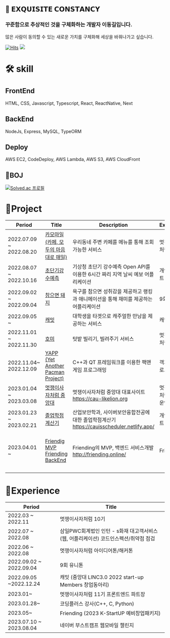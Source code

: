 ## 🚀 𝗘𝗫𝗤𝗨𝗜𝗦𝗜𝗧𝗘 𝗖𝗢𝗡𝗦𝗧𝗔𝗡𝗖𝗬

### 꾸준함으로 추상적인 것을 구체화하는 개발자 이동길입니다.

많은 사람이 동의할 수 있는 새로운 가치를 구체화해 세상을 바꿔나가고 싶습니다.

[![Hits](https://hits.seeyoufarm.com/api/count/incr/badge.svg?url=https%3A%2F%2Fgithub.com%2Fd0422%2Fhit-counter&count_bg=%23FF7F50&title_bg=%23555555&icon=soundcloud.svg&icon_color=%23FF7F50&title=d0422&edge_flat=false)](https://hits.seeyoufarm.com)
<a href="https://0422.tistory.com/"><img src="https://img.shields.io/badge/-Blog-coral?logo=Blogger&logoColor=white"/></a>

# 🛠️ skill

## FrontEnd

HTML, CSS, Javascript, Typescript, React, ReactNative, Next

## BackEnd

NodeJs, Express, MySQL, TypeORM

## Deploy

AWS EC2, CodeDeploy, AWS Lambda, AWS S3, AWS CloudFront

## 🐾BOJ

[![Solved.ac 프로필](http://mazassumnida.wtf/api/v2/generate_badge?boj=rlfehd2021)](https://solved.ac/rlfehd2021)

# 🚀Project

| Period                  | Title                                                                                                                                         | Description                                                                                | Experience                  | Tech Stack                                                                      |
| ----------------------- | --------------------------------------------------------------------------------------------------------------------------------------------- | ------------------------------------------------------------------------------------------ | --------------------------- | ------------------------------------------------------------------------------- |
| 2022.07.09 ~ 2022.08.20 | [카모마일(카페, 모두의 마음대로 매일)](https://github.com/d0422/Chamomile)                                                                    | 우리동네 주변 카페를 메뉴를 통해 조회가능한 서비스                                         | 멋쟁이사자처럼 10기         | React                                                                           |
| 2022.08.07 ~ 2022.10.16 | [초단기강수예측](https://github.com/d0422/Super-Short-Rain-Forecast/)                                                                         | 기상청 초단기 강수예측 Open API를 이용한 6시간 짜리 지역 날씨 예보 어플리케이션            | 개인 프로젝트               | Typescript, React Native                                                        |
| 2022.09.02 ~ 2022.09.04 | [참으면 돼지 ](https://github.com/d0422/PatientPig)                                                                                           | 욕구를 참으면 성취감을 제공하고 랭킹과 애니메이션을 통해 재미를 제공하는 어플리케이션      | 9회 유니톤                  | Typescript, React Native                                                        |
| 2022.09.05 ~            | [캐밋](https://github.com/Casual-Meet/CaMeet-Front)                                                                                           | 대학생을 타겟으로 캐주얼한 만남을 제공하는 서비스                                          | 캐밋                        | React                                                                           |
| 2022.11.01 ~ 2022.11.30 | [호미](https://github.com/Hang-Jeong-Sal/Front-End)                                                                                           | 텃밭 빌리기, 빌려주기 서비스                                                               | 멋쟁이사자처럼 10기         | Typescript, NextJS, Amazon EC2, S3                                              |
| 2022.11.04~ 2022.12.09  | [YAPP (Yet Another Pacman Project)](https://github.com/d0422/yapp)                                                                            | C++과 QT 프레임워크를 이용한 팩맨 게임 프로그래밍                                          | 객체지향프로그래밍          | C++, QT                                                                         |
| 2023.01.04 ~ 2023.03.08 | [멋쟁이사자처럼 중앙대](https://github.com/cau-likelion-org/cau-likelion-next)                                                                | 멋쟁이사자처럼 중앙대 대표사이트 https://cau-likelion.org                                  | 멋쟁이 사자처럼 11기 운영진 | Typescript,NextJS, Amazon Lambda, S3, CloudFront                                |
| 2023.01.23 ~ 2023.02.21 | [졸업학점계산기](https://github.com/d0422/CAUIS-scheduler)                                                                                    | 산업보안학과, 사이버보안융합전공에 대한 졸업학점계산기 https://cauisscheduler.netlify.app/ | 개인프로젝트                | React, Typescript                                                               |
| 2023.04.01 ~            | [Friendig MVP ](https://github.com/friending-online/friending-mvp)<br>[Friending BackEnd](https://github.com/friending-online/friending-back) | Friending의 MVP, 백엔드 서비스개발 <br>http://friending.online/                            | Friending                   | React, Typscript, Netlify<br><br> NodeJS, Express, TypeORM, EC2, S3, CodeDeploy |
|                         |

# 🚀Experience

| Period                  | Title                                                                                |
| ----------------------- | ------------------------------------------------------------------------------------ |
| 2022.03 ~ 2022.11       | 멋쟁이사자처럼 10기                                                                  |
| 2022.07 ~ 2022.08       | 삼일PWC회계법인 인턴 - s화재 대고객서비스(웹, 어플리케이션) 코드인스펙션/취약점 점검 |
| 2022.06 ~ 2022.08       | 멋쟁이사자처럼 아이디어톤/해커톤                                                     |
| 2022.09.02 ~ 2022.09.04 | 9회 유니톤                                                                           |
| 2022.09.05 ~2022.12.24  | 캐밋 (중앙대 LINC3.0 2022 start-up Members 창업동아리)                               |
| 2023.01~                | 멋쟁이사자처럼 11기 프론트엔드 파트장                                                |
| 2023.01.28~             | 코딩플러스 강사(C++, C, Python)                                                      |
| 2023.05~                | Friending (2023 K-StartUP 예비창업패키지)                                            |
| 2023.07.10 ~ 2023.08.04 | 네이버 부스트캠프 웹모바일 챌린지                                                    |
